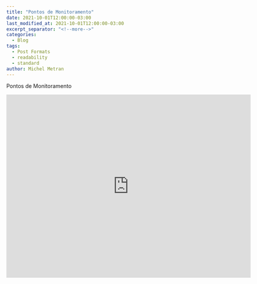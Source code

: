 ```yaml
---
title: "Pontos de Monitoramento"
date: 2021-10-01T12:00:00-03:00
last_modified_at: 2021-10-01T12:00:00-03:00
excerpt_separator: "<!--more-->"
categories:
  - Blog
tags:
  - Post Formats
  - readability
  - standard
author: Michel Metran
---
```


Pontos de Monitoramento

<iframe src="https://gaemapiracicaba.github.io/assets/maps/map.html" width="640" height="480"  frameborder="0" allowfullscreen></iframe>

<!--more-->

